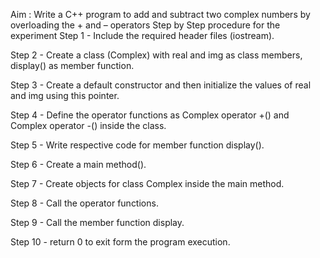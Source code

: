 Aim : Write a C++ program to add and subtract two complex numbers by overloading the + and – operators
Step by Step procedure for the experiment
Step 1 - Include the required header files (iostream).

Step 2 - Create a class (Complex) with real and img as class members, display() as member function.

Step 3 - Create a default constructor and then initialize the values of real and img using this pointer.

Step 4 - Define the operator functions as Complex operator +() and Complex operator -() inside the class.

Step 5 - Write respective code for member function display().

Step 6 - Create a main method().

Step 7 - Create objects for class Complex inside the main method.

Step 8 - Call the operator functions.

Step 9 - Call the member function display.

Step 10 - return 0 to exit form the program execution.
